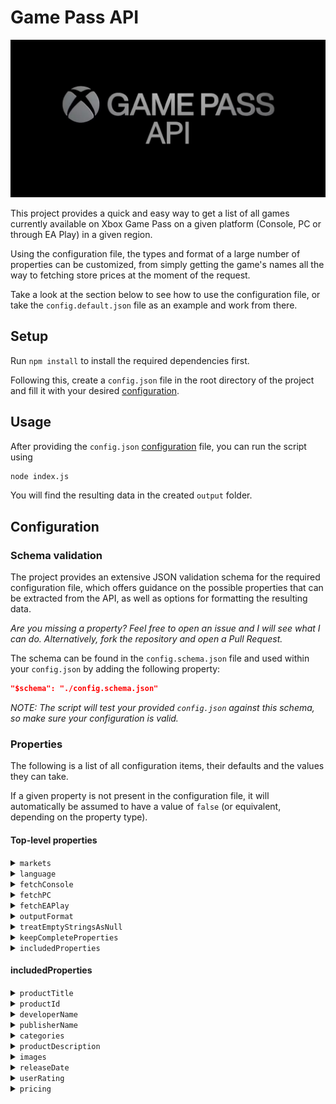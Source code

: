 # Game Pass API

![Game Pass API banner](images/GamePassApiBanner.png)

This project provides a quick and easy way to get a list of all games currently available on Xbox Game Pass on a given platform (Console, PC or through EA Play) in a given region.

Using the configuration file, the types and format of a large number of properties can be customized, from simply getting the game's names all the way to fetching store prices at the moment of the request.

Take a look at the section below to see how to use the configuration file, or take the `config.default.json` file as an example and work from there.

## Setup

Run `npm install` to install the required dependencies first.

Following this, create a `config.json` file in the root directory of the project and fill it with your desired [configuration](#configuration).

## Usage

After providing the `config.json` [configuration](#configuration) file, you can run the script using

```bash
node index.js
```

You will find the resulting data in the created `output` folder.

## Configuration

### Schema validation

The project provides an extensive JSON validation schema for the required configuration file, which offers guidance on the possible properties that can be extracted from the API, as well as options for formatting the resulting data.

*Are you missing a property? Feel free to open an issue and I will see what I can do. Alternatively, fork the repository and open a Pull Request.*

The schema can be found in the `config.schema.json` file and used within your `config.json` by adding the following property:

```json
"$schema": "./config.schema.json"
```

*NOTE: The script will test your provided `config.json` against this schema, so make sure your configuration is valid.*

### Properties

The following is a list of all configuration items, their defaults and the values they can take.

If a given property is not present in the configuration file, it will automatically be assumed to have a value of `false` (or equivalent, depending on the property type).

#### Top-level properties

<details>
<summary><code>markets</code></summary>

The two letter market codes for which to fetch games. The script will run once for each market code.

| Type | Default value | Possible values | Required |
| --- | --- | --- | --- |
| `array` | `["US"]` | `"US"`, `"DZ"`, `"AR"`, `"AU"`, `"AT"`, `"BH"`, `"BD"`, `"BE"`, `"BR"`, `"BG"`, `"CA"`, `"CL"`, `"CN"`, `"CO"`, `"CR"`, `"HR"`, `"CY"`, `"CZ"`, `"DK"`, `"EG"`, `"EE"`, `"FI"`, `"FR"`, `"DE"`, `"GR"`, `"GT"`, `"HK"`, `"HU"`, `"IS"`, `"IN"`, `"ID"`, `"IQ"`, `"IE"`, `"IL"`, `"IT"`, `"JP"`, `"JO"`, `"KZ"`, `"KE"`, `"KW"`, `"LV"`, `"LB"`, `"LI"`, `"LT"`, `"LU"`, `"MY"`, `"MT"`, `"MR"`, `"MX"`, `"MA"`, `"NL"`, `"NZ"`, `"NG"`, `"NO"`, `"OM"`, `"PK"`, `"PE"`, `"PH"`, `"PL"`, `"PT"`, `"QA"`, `"RO"`, `"RU"`, `"SA"`, `"RS"`, `"SG"`, `"SK"`, `"SI"`, `"ZA"`, `"KR"`, `"ES"`, `"SE"`, `"CH"`, `"TW"`, `"TH"`, `"TT"`, `"TN"`, `"TR"`, `"UA"`, `"AE"`, `"GB"`, `"VN"`, `"YE"`, `"LY"`, `"LK"`, `"UY"`, `"VE"`, `"AF"`, `"AX"`, `"AL"`, `"AS"`, `"AO"`, `"AI"`, `"AQ"`, `"AG"`, `"AM"`, `"AW"`, `"BO"`, `"BQ"`, `"BA"`, `"BW"`, `"BV"`, `"IO"`, `"BN"`, `"BF"`, `"BI"`, `"KH"`, `"CM"`, `"CV"`, `"KY"`, `"CF"`, `"TD"`, `"TL"`, `"DJ"`, `"DM"`, `"DO"`, `"EC"`, `"SV"`, `"GQ"`, `"ER"`, `"ET"`, `"FK"`, `"FO"`, `"FJ"`, `"GF"`, `"PF"`, `"TF"`, `"GA"`, `"GM"`, `"GE"`, `"GH"`, `"GI"`, `"GL"`, `"GD"`, `"GP"`, `"GU"`, `"GG"`, `"GN"`, `"GW"`, `"GY"`, `"HT"`, `"HM"`, `"HN"`, `"AZ"`, `"BS"`, `"BB"`, `"BY"`, `"BZ"`, `"BJ"`, `"BM"`, `"BT"`, `"KM"`, `"CG"`, `"CD"`, `"CK"`, `"CX"`, `"CC"`, `"CI"`, `"CW"`, `"JM"`, `"SJ"`, `"JE"`, `"KI"`, `"KG"`, `"LA"`, `"LS"`, `"LR"`, `"MO"`, `"MK"`, `"MG"`, `"MW"`, `"IM"`, `"MH"`, `"MQ"`, `"MU"`, `"YT"`, `"FM"`, `"MD"`, `"MN"`, `"MS"`, `"MZ"`, `"MM"`, `"NA"`, `"NR"`, `"NP"`, `"MV"`, `"ML"`, `"NC"`, `"NI"`, `"NE"`, `"NU"`, `"NF"`, `"PW"`, `"PS"`, `"PA"`, `"PG"`, `"PY"`, `"RE"`, `"RW"`, `"BL"`, `"MF"`, `"WS"`, `"ST"`, `"SN"`, `"MP"`, `"PN"`, `"SX"`, `"SB"`, `"SO"`, `"SC"`, `"SL"`, `"GS"`, `"SH"`, `"KN"`, `"LC"`, `"PM"`, `"VC"`, `"TJ"`, `"TZ"`, `"TG"`, `"TK"`, `"TO"`, `"TM"`, `"TC"`, `"TV"`, `"UM"`, `"UG"`, `"VI"`, `"VG"`, `"WF"`, `"EH"`, `"ZM"`, `"ZW"`, `"UZ"`, `"VU"`, `"SR"`, `"SZ"`, `"AD"`, `"MC"`, `"SM"`, `"ME"`, `"VA"`, `"NEUTRAL"` | Yes, at least one market code. |
</details>

<details>
<summary><code>language</code></summary>

The language to use when fetching game properties. Properties such as the game description will be in this language.

| Type | Default value | Possible values | Required |
| --- | --- | --- | --- |
| `string` | `en-us` | `"es-ar"`, `"pt-br"`, `"en-ca"`, `"fr-ca"`, `"es-cl"`, `"es-co"`, `"es-mx"`, `"en-us"`, `"nl-be"`, `"fr-be"`, `"cs-cz"`, `"da-dk"`, `"de-de"`, `"es-es"`, `"fr-fr"`, `"en-ie"`, `"it-it"`, `"hu-hu"`, `"nl-nl"`, `"nb-no"`, `"de-at"`, `"pl-pl"`, `"pt-pt"`, `"de-ch"`, `"sk-sk"`, `"fr-ch"`, `"fi-fi"`, `"sv-se"`, `"en-gb"`, `"el-gr"`, `"ru-ru"`, `"en-au"`, `"en-hk"`, `"en-in"`, `"id-id"`, `"en-my"`, `"en-nz"`, `"en-ph"`, `"en-sg"`, `"vi-vn"`, `"th-th"`, `"ko-kr"`, `"zh-cn"`, `"zh-tw"`, `"ja-jp"`, `"zh-hk"`, `"en-za"`, `"tr-tr"`, `"he-il"`, `"ar-ae"`, `"ar-sa"`  | Yes |
</details>

<details>
<summary><code>fetchConsole</code></summary>

Whether or not to fetch games available for console Game Pass.

| Type | Default value | Possible values | Required |
| --- | --- | --- | --- |
| `boolean` | `true` | `true` or `false` | No (but at least one of `fetchConsole`, `fetchPC` or `fetchEAPlay`). |
</details>

<details>
<summary><code>fetchPC</code></summary>

Whether or not to fetch games available for PC Game Pass.

| Type | Default value | Possible values | Required |
| --- | --- | --- | --- |
| `boolean` | `true` | `true` or `false` | No (but at least one of `fetchConsole`, `fetchPC` or `fetchEAPlay`). |
</details>

<details>
<summary><code>fetchEAPlay</code></summary>

Whether or not to fetch games available through EA Play.

| Type | Default value | Possible values | Required |
| --- | --- | --- | --- |
| `boolean` | `true` | `true` or `false` | No (but at least one of `fetchConsole`, `fetchPC` or `fetchEAPlay`). |
</details>

<details>
<summary><code>outputFormat</code></summary>

What kind of format the resulting JSON should use for the cleaned game properties.

| Type | Default value | Possible values | Required |
| --- | --- | --- | --- |
| `string` | `"array"` | `"array"`: The resulting data structure is an array with its entries being dictionaries holding separate game's proeprties.<br/>`"productTitle"`: The resulting data structure is a dictionary that uses games' title as keys.<br/>`"productId"`: The resulting data structure is a dictionary that uses games' product ID's as keys.<br/>`"0-indexed"`: The resulting data structure is a dictionary that uses rolling integers as keys. | Yes |
</details>

<details>
<summary><code>treatEmptyStringsAsNull</code></summary>

Whether or not to treat empty strings as null values.

| Type | Default value | Possible values | Required |
| --- | --- | --- | --- |
| `boolean` | `true` | `true` or `false` | No |
</details>

<details>
<summary><code>keepCompleteProperties</code></summary>

Whether or not to keep the original, complete list of properties for the fetched games. Will be saved in a separate file per platform and market.

| Type | Default value | Possible values | Required |
| --- | --- | --- | --- |
| `boolean` | `false` | `true` or `false` | No |
</details>

<details>
<summary><code>includedProperties</code></summary>

The properties that should be contained in the cleaned version of the API response.

| Type | Default value | Possible values | Required |
| --- | --- | --- | --- |
| `object` | Not applicable | See sections below | Yes, and at least one sub-property |
</details>

#### includedProperties

<details>
<summary><code>productTitle</code></summary>

Whether or not to include the title of the game.

| Type | Default value | Possible values | Required |
| --- | --- | --- | --- |
| `boolean` | `true` | `true` or `false` | No |
</details>

<details>
<summary><code>productId</code></summary>

Whether or not to include the product ID of the game.

| Type | Default value | Possible values | Required |
| --- | --- | --- | --- |
| `boolean` | `true` | `true` or `false` | No |
</details>

<details>
<summary><code>developerName</code></summary>

Whether or not to include the name of the developer of the game.

| Type | Default value | Possible values | Required |
| --- | --- | --- | --- |
| `boolean` | `true` | `true` or `false` | No |
</details>

<details>
<summary><code>publisherName</code></summary>

Whether or not to include the name of the publisher of the game.

| Type | Default value | Possible values | Required |
| --- | --- | --- | --- |
| `boolean` | `true` | `true` or `false` | No |
</details>

<details>
<summary><code>categories</code></summary>

Whether or not to include the game's categories. This can be used as tags.

| Type | Default value | Possible values | Required |
| --- | --- | --- | --- |
| `boolean` | `true` | `true` or `false` | No |
</details>

<details>
<summary><code>productDescription</code></summary>

Whether or not to include the description of the game.

| Type | Default value | Possible values | Required |
| --- | --- | --- | --- |
| `object` | See item below | See sections below | No |

```json
"productDescription": {
	"enabled": true,
	"preferShort": false
}
```

<h3>Possible values</h3>

<h4><code>enabled</code></h4>

Whether or not to include the description of the game.

| Type | Default value | Possible values | Required |
| --- | --- | --- | --- |
| `boolean` | `true` | `true` or `false` | Yes |

<h4><code>preferShort</code></h4>

Whether or not to prefer the short description of the game over the long description.

| Type | Default value | Possible values | Required |
| --- | --- | --- | --- |
| `boolean` | `false` | `true` or `false` | No |
</details>

<details>
<summary><code>images</code></summary>

Whether or not to include image URL's for the game.

| Type | Default value | Possible values | Required |
| --- | --- | --- | --- |
| `object` | See sections below | See sections below | No |

<h3>Possible values</h3>

<h4><code>enabled</code></h4>

Whether or not to include image URL's for the game.

| Type | Default value | Possible values | Required |
| --- | --- | --- | --- |
| `boolean` | `true` | `true` or `false` | Yes |

<h4><code>imageTypes</code></h4>

What kinds of images should be considered, and a maximum of many of each type should be chosen. A value of -1 indicates no limit.

| Type | Default value | Possible values | Required |
| --- | --- | --- | --- |
| `object` | See item below | Any number of image type combinations with values from -1 upwards. | Yes, at least one `imageType`. |

```json
"imageTypes": {
	"TitledHeroArt": -1,
	"SuperHeroArt": -1,
	"Logo": -1,
	"Poster": -1,
	"Screenshot": -1,
	"BoxArt": -1,
	"Hero": -1,
	"BrandedKeyArt": -1,
	"FeaturePromotionalSquareArt": -1
}
```

Description of the various image types:

| Image type | Description | Aspect Ratio | Example |
| --- | --- | --- | --- |
| Screenshot | In-game screenshots. | 16:9 | [Link](https://store-images.s-microsoft.com/image/apps.4677.68326442227858632.03782b23-7f26-4a8e-ba87-177bdf2c3c90.4344f692-1744-4c18-8024-270fd320f63c) |
| TitledHeroArt | Banner featuring the game's name. | 16:9 | [Link](https://store-images.s-microsoft.com/image/apps.12688.68326442227858632.03782b23-7f26-4a8e-ba87-177bdf2c3c90.ef4d4f2f-1865-4fa7-8ec7-8b914cd4dcc0) |
| Poster | Banner featuring the game's name in portrait mode, such as for smartphones. | 2:3 | [Link](https://store-images.s-microsoft.com/image/apps.64810.68326442227858632.03782b23-7f26-4a8e-ba87-177bdf2c3c90.fdefe49f-270c-44e5-b660-6d7764b37f0f) |
| SuperHeroArt | Artwork without text. | 16:9 | [Link](https://store-images.s-microsoft.com/image/apps.62159.68326442227858632.03782b23-7f26-4a8e-ba87-177bdf2c3c90.1405eb3a-6314-4e44-a822-7660d70a6ec5) |
| Hero | Artwork without text. | 2:1 | [Link](https://store-images.s-microsoft.com/image/apps.28129.13672427983916579.274b1ffd-9cde-4bef-9a3e-6f37073d5ed0.5eb8b4f3-3575-4d13-b0a4-b60d6c64f392) |
| BoxArt | Banner featuring the game's logo and name in a square \"box\" format. | 1:1 | [Link](https://store-images.s-microsoft.com/image/apps.4794.68326442227858632.03782b23-7f26-4a8e-ba87-177bdf2c3c90.b156af1e-9796-48af-8d11-3461727280ea) |
| BranedKeyArt | Banner featuring the game's name with an \"XBOX\" logo on top. | 73:100 | [Link](https://store-images.s-microsoft.com/image/apps.27624.68326442227858632.21f49c7b-79d7-4647-b847-ecc7a34a7901.1aa31c66-2a52-45d6-8fed-badfb9f25ac6) |
| FeaturePromotionalSquareArt | Banner featuring the game's logo (without name) in a square \"box\" format. | 1:1 | [Link](https://store-images.s-microsoft.com/image/apps.29819.68326442227858632.03782b23-7f26-4a8e-ba87-177bdf2c3c90.322d4aa6-0a23-4565-a64f-743f0620a96e) |
| Logo | Small, square game logo, to be used e.g. as a game library icon. | 1:1 | [Link](https://store-images.s-microsoft.com/image/apps.65119.13664397958929388.0e87ac81-8aa3-41f0-82dc-61a295fc5fe3.44bf032a-b113-4179-aa1b-f557dbcd3b19) |
</details>

<details>
<summary><code>releaseDate</code></summary>

Whether or not to include the game's release date.

| Type | Default value | Possible values | Required |
| --- | --- | --- | --- |
| `object` | See item below | See sections below | No |

```json
"releaseDate": {
	"enabled": true,
	"format": "date"
}
```

<h3>Possible Values</h3>

<h4><code>enabled</code></h4>

Whether or not to include the game's release date.

| Type | Default value | Possible values | Required |
| --- | --- | --- | --- |
| `boolean` | `true` | `true` or `false` | Yes |

<h4><code>format</code></h4>

How to format the date string. Either the full dateTime (YYYY-MM-DDTHH:mm:ss.sssssssZ) or just the date (YYYY-MM-DD).

| Type | Default value | Possible values | Required |
| --- | --- | --- | --- |
| `string` | `"date"` | `"date"` or `"dateTime"` | Yes |
</details>

<details>
<summary><code>userRating</code></summary>

Whether or not to include the game's user rating.

| Type | Default value | Possible values | Required |
| --- | --- | --- | --- |
| `object` | See item below | See sections below | No |

```json
"userRating": {
	"enabled": true,
	"aggregationInterval": "AllTime",
	"format": "percentage"
}
```

<h3>Possible Values</h3>

<h4><code>enabled</code></h4>

Whether or not to include the game's user rating.

| Type | Default value | Possible values | Required |
| --- | --- | --- | --- |
| `boolean` | `true` | `true` or `false` | Yes |

<h4><code>aggregationInterval</code></h4>

Which kind of interval to use for rating aggregation.

| Type | Default value | Possible values | Required |
| --- | --- | --- | --- |
| `string` | `"AllTime"` | `"AllTime"`, `"30Days"`, `"7Days"` | Yes |

<h4><code>format</code></h4>

How to format the rating. Either as the original x-out-of-5 stars value (0.0 - 5.0) or as a percentage (0.0 - 1.0).

| Type | Default value | Possible values | Required |
| --- | --- | --- | --- |
| `string` | `"percentage"` | `"percentage"` or `"stars"` | Yes |
</details>

<details>
<summary><code>pricing</code></summary>

Whether or not to include the game's price information. The currency that is used is dependent on the chosen \"market\".

| Type | Default value | Possible values | Required |
| --- | --- | --- | --- |
| `object` | See item below | See sections below | No |

```json
"pricing": {
	"enabled": true,
	"priceTypes": [
		"ListPrice",
		"MSRP",
		"WholesalePrice"
	],
	"missingPricePolicy": "useZero"
}
```

<h3>Possible Values</h3>

<h4><code>enabled</code></h4>
Whether or not to include the game's price information. The currency that is used is dependent on the chosen \"market\".

| Type | Default value | Possible values | Required |
| --- | --- | --- | --- |
| `boolean` | `true` | `true` or `false` | Yes |

<h4><code>priceTypes</code></h4>
Which kinds of prices to include. Choose from ListPrice, MSRP and WholesalePrice (i.e. applied discounts).

| Type | Default value | Possible values | Required |
| --- | --- | --- | --- |
| `array` | `["ListPrice", "MSRP", "WholesalePrice"]` | Any combination of:<br/>`"ListPrice"`: The current listing price in the store. <br/>  `"MSRP"`: The manufacturer's suggested retail price.<br/>  `"WholesalePrice"`: The wholesale price, i.e. the ListPrice after sales have been applied. | Yes, at least one `priceType`. |

<h4><code>missingPricePolicy</code></h4>
What to do if a price is missing. Either "useZero", "useNull" or "useEmptyString".

| Type | Default value | Possible values | Required |
| --- | --- | --- | --- |
| `string` | `"useNull"` | `"useZero"`, `"useNull"` or `"useEmptyString"` | Yes |
</details>